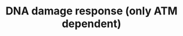 ---
annotations:
- type: Pathway Ontology
  value: p53-dependent G1/S DNA damage checkpoint pathway
- type: Pathway Ontology
  value: p53 signaling pathway
authors:
- I379077
- AlexanderPico
- MaintBot
- Mkutmon
- Jildau
- MartijnVanIersel
- AllanKuchinsky
- Christine Chichester
- Zari
- Ryanmiller
- Asios Olia
- Khanspers
- Fehrhart
- L Dupuis
- Finterly
- Eweitz
description: This is one of two pathways that deal with DNA damage. It has two central
  gene products (ATM and TP53) which are connected with the [[Pathway:WP707|other
  DNA damage response pathway]]. In this pathway there is only one source of DNA damage
  induction, since most DNA damage induction sources and their involvement are mentioned
  in the [[Pathway:WP707|first DNA damage response pathway]]. If it is not mentioned
  differently, the processes take place in the cell cytoplasm. The purpose of this
  pathway is to report more gene products and cell condition changes through the DNA
  damage response pathway and at the same time keep them clearly arranged.  Proteins
  on this pathway have targeted assays available via the [https://assays.cancer.gov/available_assays?wp_id=WP710
  CPTAC Assay Portal]
last-edited: 2021-05-07
organisms:
- Homo sapiens
redirect_from:
- /index.php/Pathway:WP710
- /instance/WP710
schema-jsonld:
- '@context': https://schema.org/
  '@id': https://wikipathways.github.io/pathways/WP710.html
  '@type': Dataset
  creator:
    '@type': Organization
    name: WikiPathways
  description: This is one of two pathways that deal with DNA damage. It has two central
    gene products (ATM and TP53) which are connected with the [[Pathway:WP707|other
    DNA damage response pathway]]. In this pathway there is only one source of DNA
    damage induction, since most DNA damage induction sources and their involvement
    are mentioned in the [[Pathway:WP707|first DNA damage response pathway]]. If it
    is not mentioned differently, the processes take place in the cell cytoplasm.
    The purpose of this pathway is to report more gene products and cell condition
    changes through the DNA damage response pathway and at the same time keep them
    clearly arranged.  Proteins on this pathway have targeted assays available via
    the [https://assays.cancer.gov/available_assays?wp_id=WP710 CPTAC Assay Portal]
  keywords:
  - AKT1
  - PLAU
  - PIK3CA
  - CDKN1B
  - ABL1
  - PIK3C2A
  - SCP2
  - WNT11
  - TP73
  - TCF-1
  - NFKB1
  - CTNNB1
  - CCND3
  - WNT1
  - PDK1
  - WNT5B
  - SOS2
  - RAC2
  - CDKN2A
  - KRAS
  - ERBB2
  - MAP3K7
  - WNT7B
  - BAK1
  - GSK3B
  - MLKL
  - BAD
  - PIK3C3
  - WNT10B
  - ATM
  - AKT3
  - INSR
  - TGFB
  - TGFB1
  - CCNG2
  - DVL1
  - AXIN1
  - WNT2B
  - DVL3
  - RAC1
  - TCF-4
  - CCND1
  - FOSL1
  - BCL2L11
  - SHC1
  - PIK3C2B
  - PPP2R5C
  - PIK3CG
  - GRB2
  - CDKN1A
  - APC
  - FRAT1
  - NFKB2
  - DNA damage response
  - PIK3R4
  - PIK3C2G
  - BIK
  - Cell Cycle
  - PIK3R1
  - PTEN
  - TCF-3
  - MAPK10
  - PIK3R5
  - DVL2
  - IRS1
  - PPP2R5E
  - Apoptosis
  - CDC42
  - CCND2
  - LEF1
  - NRAS
  - PEPCK
  - MYC
  - RBL2
  - SMAD3
  - BBC3
  - PIK3R3
  - TP53
  - PIK3CD
  - WNT16
  - CAT
  - c-Myc
  - RAC3
  - FASLG
  - HRAS
  - FOXO3
  - BCL2
  - MAP3K1
  - BAX
  - PIK3CB
  - SOS1
  - WNT3A
  - RHOA
  - SOD2
  - MAP3K4
  - WNT7A
  - MAPK2
  - MAPK8
  - G6PC
  - WNT2
  - HMGB1
  - SMAD4
  - WNT5A
  - AKT2
  - PIK3R2
  - LDLR
  - MDM2
  - WNT3
  - WNT4
  - WNT10A
  - WNT6
  - JUN
  - MAPK9
  - PMAIP1
  - BCL6
  license: CC0
  name: DNA damage response (only ATM dependent)
seo: CreativeWork
title: DNA damage response (only ATM dependent)
wpid: WP710
---